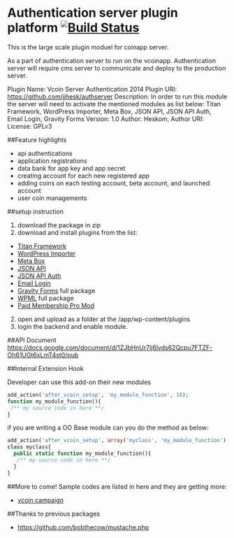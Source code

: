 Authentication server plugin platform  [![Build Status](https://travis-ci.org/jjhesk/v-server-sdk-bank.svg?branch=master)](https://travis-ci.org/jjhesk/v-server-sdk-bank)
=====================================

This is the large scale plugin moduel for coinapp server. 

As a part of authentication server to run on the vcoinapp. Authentication server will require cms server to communicate and deploy to the production server.

Plugin Name: Vcoin Server Authentication 2014
Plugin URI: https://github.com/jjhesk/authserver
Description: In order to run this module the server will need to activate the mentioned modules as list below: Titan Framework, WordPress Importer, Meta Box, JSON API, JSON API Auth, Email Login, Gravity Forms
Version: 1.0
Author: Heskom,
Author URI:
License: GPLv3

##Feature highlights
 - api authentications
 - application registrations
 - data bank for app key and app secret
 - creating account for each new registered app
 - adding coins on each testing account, beta account, and launched account
 - user coin managements

##setup instruction
1. download the package in zip
2. download and install plugins from the list:  
 * [Titan Framework](https://github.com/gambitph/Titan-Framework)
 * [WordPress Importer](https://github.com/wp-plugins/wordpress-importer)
 * [Meta Box](https://github.com/rilwis/meta-box)
 * [JSON API](https://github.com/dphiffer/wp-json-api)
 * [JSON API Auth](https://github.com/jjhesk/json-api-auth-Wordpress)
 * [Email Login](https://github.com/wp-plugins/wp-email-login)
 * [Gravity Forms](http://www.gravityforms.com/) full package
 * [WPML](http://wpml.org/zh-hans/) full package
 * [Paid Membership Pro Mod](https://github.com/jjhesk/PaidMembershipsProMod)
2. open and upload as a folder at the /app/wp-content/plugins
3. login the backend and enable module.

##API Document
https://docs.google.com/document/d/1ZJbHnUr7lj6lvds62Qcpu7FTZF-Oh61UGt6xLmT4st0/pub


##Internal Extension Hook

Developer can use this add-on their new modules
```php
add_action('after_vcoin_setup', 'my_module_function', 10);
function my_module_function(){
 /** my source code in here **/
}
```

if you are writing a OO Base module can you do the method as below:

```php
add_action('after_vcoin_setup', array('myclass', 'my_module_function'), 10);
class myclass{
  public static function my_module_function(){
   /** my source code in here **/
  }
}

```

##More to come!
Sample codes are listed in here and they are getting more:
 - [vcoin campaign](https://github.com/jjhesk/vcoin-extension-campaign)

##Thanks to previous packages
 - https://github.com/bobthecow/mustache.php
